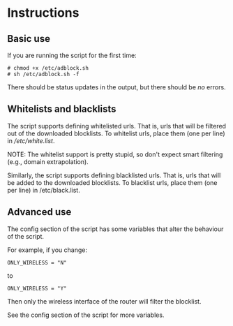 # Instructions

## Basic use

If you are running the script for the first time:

    # chmod +x /etc/adblock.sh
    # sh /etc/adblock.sh -f

There should be status updates in the output, but there should be *no* errors.

## Whitelists and blacklists

The script supports defining whitelisted urls. That is, urls that will be filtered out of the downloaded blocklists. To whitelist urls, place them (one per line) in */etc/white.list*.

NOTE: The whitelist support is pretty stupid, so don't expect smart filtering (e.g., domain extrapolation).

Similarly, the script supports defining blacklisted urls. That is, urls that will be added to the downloaded blocklists. To blacklist urls, place them (one per line) in /etc/black.list.

## Advanced use

The config section of the script has some variables that alter the behaviour of the script.

For example, if you change:

    ONLY_WIRELESS = "N"
    
to

    ONLY_WIRELESS = "Y"
    
Then only the wireless interface of the router will filter the blocklist.

See the config section of the script for more variables.